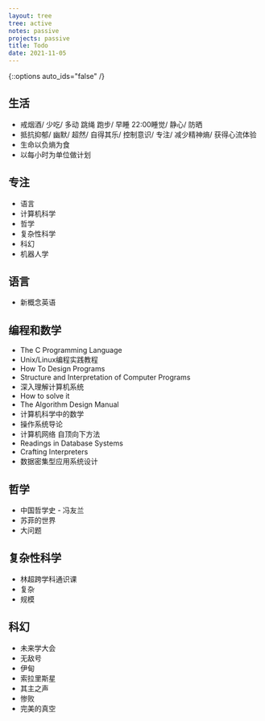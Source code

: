 ```yaml
---
layout: tree
tree: active
notes: passive
projects: passive
title: Todo
date: 2021-11-05
---
```



{::options auto_ids="false" /}


## 生活
* 戒烟酒/ 少吃/ 多动 跳绳 跑步/ 早睡 22:00睡觉/ 静心/ 防晒
* 抵抗抑郁/ 幽默/ 超然/ 自得其乐/ 控制意识/ 专注/ 减少精神熵/ 获得心流体验
* 生命以负熵为食
* 以每小时为单位做计划

## 专注
* 语言
* 计算机科学
* 哲学
* 复杂性科学
* 科幻
* 机器人学

## 语言
* 新概念英语

## 编程和数学
* The C Programming Language
* Unix/Linux编程实践教程
* How To Design Programs
* Structure and Interpretation of Computer Programs
* 深入理解计算机系统
* How to solve it
* The Algorithm Design Manual
* 计算机科学中的数学
* 操作系统导论
* 计算机网络 自顶向下方法
* Readings in Database Systems
* Crafting Interpreters
* 数据密集型应用系统设计

## 哲学
* 中国哲学史 - 冯友兰
* 苏菲的世界
* 大问题

## 复杂性科学
* 林超跨学科通识课
* 复杂
* 规模

## 科幻
* 未来学大会
* 无敌号
* 伊甸
* 索拉里斯星
* 其主之声
* 惨败
* 完美的真空

